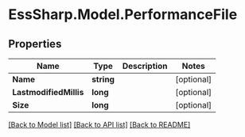 # EssSharp.Model.PerformanceFile

## Properties

Name | Type | Description | Notes
------------ | ------------- | ------------- | -------------
**Name** | **string** |  | [optional] 
**LastmodifiedMillis** | **long** |  | [optional] 
**Size** | **long** |  | [optional] 

[[Back to Model list]](../README.md#documentation-for-models) [[Back to API list]](../README.md#documentation-for-api-endpoints) [[Back to README]](../README.md)

